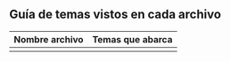## Guía de temas vistos en cada archivo

| Nombre archivo | Temas que abarca |
| -------------- | ---------------- |
|                |                  |
